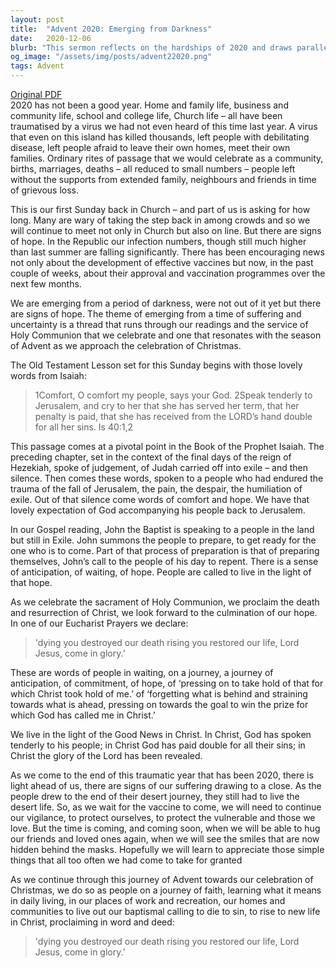 ```yaml
---
layout: post
title:  "Advent 2020: Emerging from Darkness"
date:   2020-12-06
blurb: "This sermon reflects on the hardships of 2020 and draws parallels with the biblical theme of emerging from a time of suffering and uncertainty. It emphasizes the importance of hope, anticipation, and preparation for the coming of Christ. The sermon also encourages the congregation to live in the light of hope, even amidst the ongoing challenges."
og_image: "/assets/img/posts/advent22020.png"
tags: Advent
---
```

[Original PDF](/assets/pdf/advent22020.pdf)    
2020 has not been a good year. Home and family life, business and community life, school and college life, Church life – all have been traumatised by a virus we had not even heard of this time last year. A virus that even on this island has killed thousands, left people with debilitating disease, left people afraid to leave their own homes, meet their own families. Ordinary rites of passage that we would celebrate as a community, births, marriages, deaths – all reduced to small numbers – people left without the supports from extended family, neighbours and friends in time of grievous loss.

This is our first Sunday back in Church – and part of us is asking for how long. Many are wary of taking the step back in among crowds and so we will continue to meet not only in Church but also on line. But there are signs of hope. In the Republic our infection numbers, though still much higher than last summer are falling significantly. There has been encouraging news not only about the development of effective vaccines but now, in the past couple of weeks, about their approval and vaccination programmes over the next few months.

We are emerging from a period of darkness, were not out of it yet but there are signs of hope. The theme of emerging from a time of suffering and uncertainty is a thread that runs through our readings and the service of Holy Communion that we celebrate and one that resonates with the season of Advent as we approach the celebration of Christmas.

The Old Testament Lesson set for this Sunday begins with those lovely words from Isaiah:

> 1Comfort, O comfort my people, says your God.
> 2Speak tenderly to Jerusalem, and cry to her that she has served her term, that her penalty is paid, that she has received from the LORD’s hand double for all her sins. Is 40:1,2

This passage comes at a pivotal point in the Book of the Prophet Isaiah. The preceding chapter, set in the context of the final days of the reign of Hezekiah, spoke of judgement, of Judah carried off into exile – and then silence. Then comes these words, spoken to a people who had endured the trauma of the fall of Jerusalem, the pain, the despair, the humiliation of exile. Out of that silence come words of comfort and hope. We have that lovely expectation of God accompanying his people back to Jerusalem.

In our Gospel reading, John the Baptist is speaking to a people in the land but still in Exile. John summons the people to prepare, to get ready for the one who is to come. Part of that process of preparation is that of preparing themselves, John’s call to the people of his day to repent. There is a sense of anticipation, of waiting, of hope. People are called to live in the light of that hope.

As we celebrate the sacrament of Holy Communion, we proclaim the death and resurrection of Christ, we look forward to the culmination of our hope. In one of our Eucharist Prayers we declare:

> 'dying you destroyed our death rising you restored our life, Lord Jesus, come in glory.’

These are words of people in waiting, on a journey, a journey of anticipation, of commitment, of hope, of ‘pressing on to take hold of that for which Christ took hold of me.’ of ‘forgetting what is behind and straining towards what is ahead, pressing on towards the goal to win the prize for which God has called me in Christ.’

We live in the light of the Good News in Christ. In Christ, God has spoken tenderly to his people; in Christ God has paid double for all their sins; in Christ the glory of the Lord has been revealed.

As we come to the end of this traumatic year that has been 2020, there is light ahead of us, there are signs of our suffering drawing to a close. As the people drew to the end of their desert journey, they still had to live the desert life. So, as we wait for the vaccine to come, we will need to continue our vigilance, to protect ourselves, to protect the vulnerable and those we love. But the time is coming, and coming soon, when we will be able to hug our friends and loved ones again, when we will see the smiles that are now hidden behind the masks. Hopefully we will learn to appreciate those simple things that all too often we had come to take for granted

As we continue through this journey of Advent towards our celebration of Christmas, we do so as people on a journey of faith, learning what it means in daily living, in our places of work and recreation, our homes and communities to live out our baptismal calling to die to sin, to rise to new life in Christ, proclaiming in word and deed:

> 'dying you destroyed our death rising you restored our life, Lord Jesus, come in glory.’

